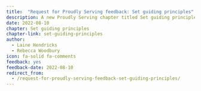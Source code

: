 ```yaml
---
title:  "Request for Proudly Serving feedback: Set guiding principles"
description: A new Proudly Serving chapter titled Set guiding principles is ready for public review and feedback.
date: 2022-08-10
chapter: Set guiding principles
chapter-link: set-guiding-principles
author:
  - Laine Hendricks
  - Rebecca Woodbury
icon: fa-solid fa-comments
feedback: yes
feedback-date: 2022-08-10
redirect_from:
  - /request-for-proudly-serving-feedback-set-guiding-principles/
---
```


